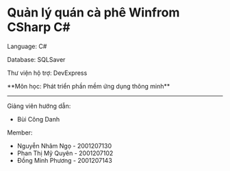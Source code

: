 # Quản lý quán cà phê Winfrom CSharp C#
<p>Language: C#</p>
<p>Database: SQLSaver </p>
<p>Thư viện hộ trợ: DevExpress</p>
**Môn học: Phát triển phần mềm ứng dụng thông minh**

<hr/>
<p>Giảng viên hướng dẫn:</p>
<ul>
  <li>Bùi Công Danh</li>
</ul>
<p>Member:</p>
<ul>
  <li>Nguyễn Nhâm Ngọ - 2001207130</li>
  <li>Phan Thị Mỹ Quyên - 2001207102</li>
  <li>Đồng Minh Phương - 2001207143</li>
</ul>
